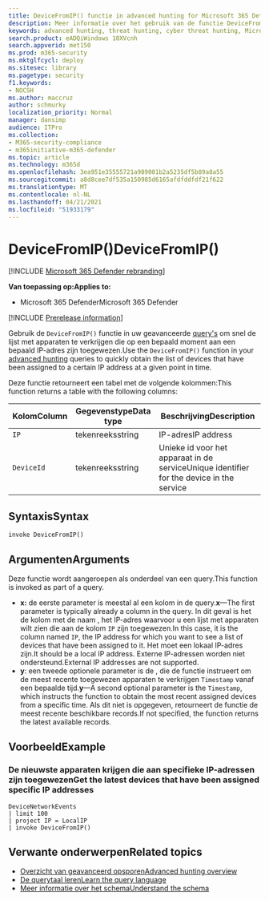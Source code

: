 ```yaml
---
title: DeviceFromIP() functie in advanced hunting for Microsoft 365 Defender
description: Meer informatie over het gebruik van de functie DeviceFromIP() om de apparaten te krijgen die aan een specifiek IP-adres zijn toegewezen
keywords: advanced hunting, threat hunting, cyber threat hunting, Microsoft 365 Defender, microsoft 365, m365, search, query, telemetry, schema reference, kusto, device, devicefromIP, function, enrichment
search.product: eADQiWindows 10XVcnh
search.appverid: met150
ms.prod: m365-security
ms.mktglfcycl: deploy
ms.sitesec: library
ms.pagetype: security
f1.keywords:
- NOCSH
ms.author: maccruz
author: schmurky
localization_priority: Normal
manager: dansimp
audience: ITPro
ms.collection:
- M365-security-compliance
- m365initiative-m365-defender
ms.topic: article
ms.technology: m365d
ms.openlocfilehash: 3ea951e35555721a989001b2a5235df5b89a8a55
ms.sourcegitcommit: a8d8cee7df535a150985d6165afdfddfdf21f622
ms.translationtype: MT
ms.contentlocale: nl-NL
ms.lasthandoff: 04/21/2021
ms.locfileid: "51933179"
---
```

# <a name="devicefromip"></a><span data-ttu-id="a827b-104">DeviceFromIP()</span><span class="sxs-lookup"><span data-stu-id="a827b-104">DeviceFromIP()</span></span>

[!INCLUDE [Microsoft 365 Defender rebranding](../includes/microsoft-defender.md)]


<span data-ttu-id="a827b-105">**Van toepassing op:**</span><span class="sxs-lookup"><span data-stu-id="a827b-105">**Applies to:**</span></span>
- <span data-ttu-id="a827b-106">Microsoft 365 Defender</span><span class="sxs-lookup"><span data-stu-id="a827b-106">Microsoft 365 Defender</span></span>


[!INCLUDE [Prerelease information](../includes/prerelease.md)]


<span data-ttu-id="a827b-107">Gebruik de `DeviceFromIP()` functie in uw geavanceerde [query's](advanced-hunting-overview.md) om snel de lijst met apparaten te verkrijgen die op een bepaald moment aan een bepaald IP-adres zijn toegewezen.</span><span class="sxs-lookup"><span data-stu-id="a827b-107">Use the `DeviceFromIP()` function in your [advanced hunting](advanced-hunting-overview.md) queries to quickly obtain the list of devices that have been assigned to a certain IP address at a given point in time.</span></span> 

<span data-ttu-id="a827b-108">Deze functie retourneert een tabel met de volgende kolommen:</span><span class="sxs-lookup"><span data-stu-id="a827b-108">This function returns a table with the following columns:</span></span>

| <span data-ttu-id="a827b-109">Kolom</span><span class="sxs-lookup"><span data-stu-id="a827b-109">Column</span></span> | <span data-ttu-id="a827b-110">Gegevenstype</span><span class="sxs-lookup"><span data-stu-id="a827b-110">Data type</span></span> | <span data-ttu-id="a827b-111">Beschrijving</span><span class="sxs-lookup"><span data-stu-id="a827b-111">Description</span></span> |
|------------|-------------|-------------|
| `IP` | <span data-ttu-id="a827b-112">tekenreeks</span><span class="sxs-lookup"><span data-stu-id="a827b-112">string</span></span> | <span data-ttu-id="a827b-113">IP-adres</span><span class="sxs-lookup"><span data-stu-id="a827b-113">IP address</span></span>  |
| `DeviceId` | <span data-ttu-id="a827b-114">tekenreeks</span><span class="sxs-lookup"><span data-stu-id="a827b-114">string</span></span> | <span data-ttu-id="a827b-115">Unieke id voor het apparaat in de service</span><span class="sxs-lookup"><span data-stu-id="a827b-115">Unique identifier for the device in the service</span></span> |


## <a name="syntax"></a><span data-ttu-id="a827b-116">Syntaxis</span><span class="sxs-lookup"><span data-stu-id="a827b-116">Syntax</span></span>

```kusto
invoke DeviceFromIP()
```

## <a name="arguments"></a><span data-ttu-id="a827b-117">Argumenten</span><span class="sxs-lookup"><span data-stu-id="a827b-117">Arguments</span></span>

<span data-ttu-id="a827b-118">Deze functie wordt aangeroepen als onderdeel van een query.</span><span class="sxs-lookup"><span data-stu-id="a827b-118">This function is invoked as part of a query.</span></span>

- <span data-ttu-id="a827b-119">**x:** de eerste parameter is meestal al een kolom in de query.</span><span class="sxs-lookup"><span data-stu-id="a827b-119">**x**—The first parameter is typically already a column in the query.</span></span> <span data-ttu-id="a827b-120">In dit geval is het de kolom met de naam , het IP-adres waarvoor u een lijst met apparaten wilt zien die aan de kolom `IP` zijn toegewezen.</span><span class="sxs-lookup"><span data-stu-id="a827b-120">In this case, it is the column named `IP`, the IP address for which you want to see a list of devices that have been assigned to it.</span></span> <span data-ttu-id="a827b-121">Het moet een lokaal IP-adres zijn.</span><span class="sxs-lookup"><span data-stu-id="a827b-121">It should be a local IP address.</span></span> <span data-ttu-id="a827b-122">Externe IP-adressen worden niet ondersteund.</span><span class="sxs-lookup"><span data-stu-id="a827b-122">External IP addresses are not supported.</span></span>
- <span data-ttu-id="a827b-123">**y**: een tweede optionele parameter is de , die de functie instrueert om de meest recente toegewezen apparaten te verkrijgen `Timestamp` vanaf een bepaalde tijd.</span><span class="sxs-lookup"><span data-stu-id="a827b-123">**y**—A second optional parameter is the `Timestamp`, which instructs the function to obtain the most recent assigned devices from a specific time.</span></span> <span data-ttu-id="a827b-124">Als dit niet is opgegeven, retourneert de functie de meest recente beschikbare records.</span><span class="sxs-lookup"><span data-stu-id="a827b-124">If not specified, the function returns the latest available records.</span></span>

## <a name="example"></a><span data-ttu-id="a827b-125">Voorbeeld</span><span class="sxs-lookup"><span data-stu-id="a827b-125">Example</span></span>


### <a name="get-the-latest-devices-that-have-been-assigned-specific-ip-addresses"></a><span data-ttu-id="a827b-126">De nieuwste apparaten krijgen die aan specifieke IP-adressen zijn toegewezen</span><span class="sxs-lookup"><span data-stu-id="a827b-126">Get the latest devices that have been assigned specific IP addresses</span></span>

```kusto
DeviceNetworkEvents 
| limit 100 
| project IP = LocalIP 
| invoke DeviceFromIP()
```

## <a name="related-topics"></a><span data-ttu-id="a827b-127">Verwante onderwerpen</span><span class="sxs-lookup"><span data-stu-id="a827b-127">Related topics</span></span>
- [<span data-ttu-id="a827b-128">Overzicht van geavanceerd opsporen</span><span class="sxs-lookup"><span data-stu-id="a827b-128">Advanced hunting overview</span></span>](advanced-hunting-overview.md)
- [<span data-ttu-id="a827b-129">De querytaal leren</span><span class="sxs-lookup"><span data-stu-id="a827b-129">Learn the query language</span></span>](advanced-hunting-query-language.md)
- [<span data-ttu-id="a827b-130">Meer informatie over het schema</span><span class="sxs-lookup"><span data-stu-id="a827b-130">Understand the schema</span></span>](advanced-hunting-schema-tables.md)

